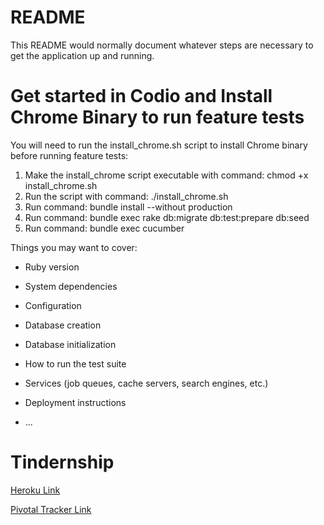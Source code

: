 # README

This README would normally document whatever steps are necessary to get the
application up and running.

# Get started in Codio and Install Chrome Binary to run feature tests

You will need to run the install_chrome.sh script to install Chrome binary before running feature tests:

1. Make the install_chrome script executable with command: chmod +x install_chrome.sh
2. Run the script with command: ./install_chrome.sh
3. Run command: bundle install --without production
4. Run command: bundle exec rake db:migrate db:test:prepare db:seed
5. Run command: bundle exec cucumber


Things you may want to cover:

* Ruby version

* System dependencies

* Configuration

* Database creation

* Database initialization

* How to run the test suite

* Services (job queues, cache servers, search engines, etc.)

* Deployment instructions

* ...
# Tindernship
[Heroku Link](https://tindernship-csci-fall-2020.herokuapp.com/)

[Pivotal Tracker Link](https://www.pivotaltracker.com/n/projects/2472320)
